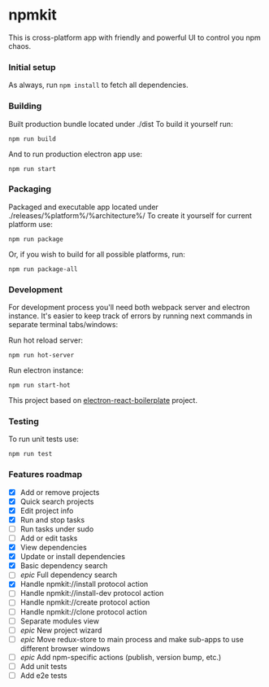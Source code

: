 # npmkit
This is cross-platform app with friendly and powerful UI to control you npm chaos.

### Initial setup
As always, run `npm install` to fetch all dependencies.

### Building
Built production bundle located under ./dist
To build it yourself run:
```
npm run build
```

And to run production electron app use:
```
npm run start
```

### Packaging
Packaged and executable app located under ./releases/%platform%/%architecture%/
To create it yourself for current platform use:
```
npm run package
```

Or, if you wish to build for all possible platforms, run:
```
npm run package-all
```

### Development
For development process you'll need both webpack server and electron
instance. It's easier to keep track of errors by running next commands
in separate terminal tabs/windows:

Run hot reload server:
```
npm run hot-server
```

Run electron instance:
```
npm run start-hot
```

This project based on [electron-react-boilerplate](https://github.com/chentsulin/electron-react-boilerplate) project.

### Testing
To run unit tests use:
```
npm run test
```

### Features roadmap
- [x] Add or remove projects
- [x] Quick search projects
- [x] Edit project info
- [x] Run and stop tasks
- [ ] Run tasks under sudo
- [ ] Add or edit tasks
- [x] View dependencies
- [x] Update or install dependencies
- [x] Basic dependency search
- [ ] *epic* Full dependency search
- [x] Handle npmkit://install protocol action
- [ ] Handle npmkit://install-dev protocol action
- [ ] Handle npmkit://create protocol action
- [ ] Handle npmkit://clone protocol action
- [ ] Separate modules view
- [ ] *epic* New project wizard
- [ ] *epic* Move redux-store to main process and make sub-apps to use different browser windows
- [ ] *epic* Add npm-specific actions (publish, version bump, etc.)
- [ ] Add unit tests
- [ ] Add e2e tests
